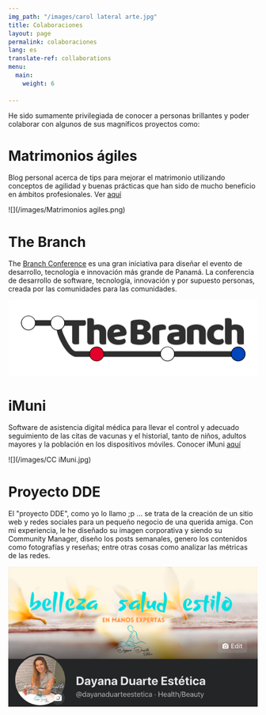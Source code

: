 ```yaml
---
img_path: "/images/carol lateral arte.jpg"
title: Colaboraciones
layout: page
permalink: colaboraciones
lang: es
translate-ref: collaborations
menu:
  main:
    weight: 6

---
```

He sido sumamente privilegiada de conocer a personas brillantes y poder colaborar con algunos de sus magníficos proyectos como:

# Matrimonios ágiles

Blog personal acerca de tips para mejorar el matrimonio utilizando conceptos de agilidad y buenas prácticas que han sido de mucho beneficio en ámbitos profesionales. Ver [aquí](https://matrimoniosagiles.wordpress.com/ "matrimoniosagiles")

![](/images/Matrimonios agiles.png)

# The Branch

The [Branch Conference](https://www.thebranch.tech/ "thebranch") es una gran iniciativa para diseñar el evento de desarrollo, tecnología e innovación más grande de Panamá. La conferencia de desarrollo de software, tecnología, innovación y por supuesto personas, creada por las comunidades para las comunidades.

![thebranchconference](/images/the-branch-logo-tr-0.30.png "TheBranch")

# iMuni

Software de asistencia digital médica para llevar el control y adecuado seguimiento de las citas de vacunas y el historial, tanto de niños, adultos mayores y la población en los dispositivos móviles. Conocer iMuni [aquí](http://imuniapp.com/ "iMuni")

![](/images/CC iMuni.jpg)

# Proyecto DDE

El "proyecto DDE", como yo lo llamo ;p ... se trata de la creación de un sitio web y redes sociales para un pequeño negocio de una querida amiga. Con mi experiencia, le he diseñado su imagen corporativa y siendo su Community Manager, diseño los posts semanales, genero los contenidos como fotografías y reseñas; entre otras cosas como analizar las métricas de las redes.

![](/images/dde_fb_cover.png)
